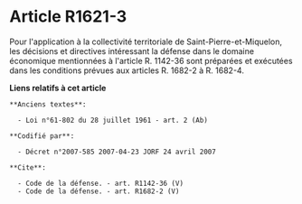 # Article R1621-3

Pour l'application à la collectivité territoriale de Saint-Pierre-et-Miquelon, les décisions et directives intéressant la
défense dans le domaine économique mentionnées à l'article R. 1142-36 sont préparées et exécutées dans les conditions prévues
aux articles R. 1682-2 à R. 1682-4.

**Liens relatifs à cet article**

	**Anciens textes**:

	  - Loi n°61-802 du 28 juillet 1961 - art. 2 (Ab)

	**Codifié par**:

	  - Décret n°2007-585 2007-04-23 JORF 24 avril 2007

	**Cite**:

	  - Code de la défense. - art. R1142-36 (V)
	  - Code de la défense. - art. R1682-2 (V)
